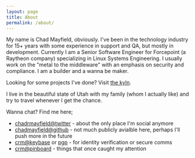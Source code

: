 ```yaml
---
layout: page
title: About
permalink: /about/
---
```


My name is Chad Mayfield, obviously. I've been in the technology industry for 15+ years with some experience in support and QA, but mostly in development.  Currently I am a Senior Software Engineer for Forcepoint (a Raytheon company) specializing in Linux Systems Engineering.  I usually work on the "metal to the middleware" with an emphasis on security and compliance.  I am a builder and a wanna be maker.

Looking for some projects I've done? Visit [the kyln](http://kyln.io/).

I live in the beautiful state of Utah with my family (whom I actually like) and try to travel whenever I get the chance.

Wanna chat? Find me here;

* [chadrmayfield@twitter](https://twitter.com/chadrmayfield) - about the only place I'm social anymore
* [chadmayfield@github](https://github.com/chadmayfield) - not much publicly avialble here, perhaps I'll push more in the future
* [crm@keybase](https://keybase.io/crm) or [pgp](https://pgp.mit.edu/pks/lookup?op=get&search=0xFB46E2A9C06971E1) - for identity verification or secure comms
* [crm@pinboard](https://pinboard.in/u:crm) - things that once caught my attention
